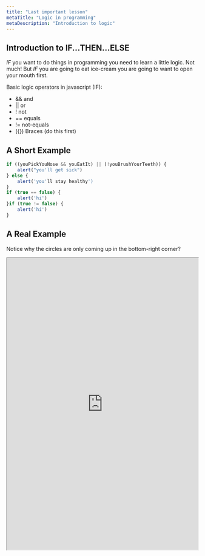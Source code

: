 ```yaml
---
title: "Last important lesson"
metaTitle: "Logic in programming"
metaDescription: "Introduction to logic"
---
```


## Introduction to IF...THEN...ELSE
*IF* you want to do things in programming you need to learn a little logic. Not much! But *IF* you are going to eat ice-cream you are going to want to open your mouth first.


Basic logic operators in javascript (IF):

- && and
- || or
- ! not
- == equals
- != not-equals
- ({}) Braces (do this first)

## A Short Example

```javascript
if ((youPickYouNose && youEatIt) || (!youBrushYourTeeth)) {
    alert("you'll get sick")
} else {
    alert('you'll stay healthy')
}
if (true == false) {
    alert('hi')
}if (true != false) {
    alert('hi')
}
```

## A Real Example

Notice why the circles are only coming up in the bottom-right corner?

<iframe src="https://editor.p5js.org/dioptre/sketches/09DIM3xvI" width="100%" height="768"></iframe>


